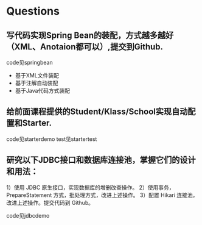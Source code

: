 # Questions

## 写代码实现Spring Bean的装配，方式越多越好（XML、Anotaion都可以）,提交到Github.

code见springbean

* 基于XML文件装配
* 基于注解自动装配
* 基于Java代码方式装配

## 给前面课程提供的Student/Klass/School实现自动配置和Starter.
code见starterdemo
test见startertest

## 研究以下JDBC接口和数据库连接池，掌握它们的设计和用法：
   1）使用 JDBC 原生接口，实现数据库的增删改查操作。
   2）使用事务，PrepareStatement 方式，批处理方式，改进上述操作。
   3）配置 Hikari 连接池，改进上述操作。提交代码到 Github。

code见jdbcdemo